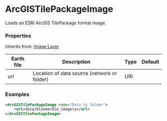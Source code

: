 # ArcGISTilePackageImage

Loads an ESRI ArcGIS TilePackage format image.

### Properties

Inherits from: [Image Layer](ImageLayer.md)

| Earth file | Description                                 | Type | Default |
| ---------- | ------------------------------------------- | ---- | ------- |
| url        | Location of data source (network or folder) | URI  |         |

### Examples

```xml
<ArcGISTilePackageImage name="Data in folder">
    <url>data/bluemarble_imagery</url>
</ArcGISTilePackageImage>
```

